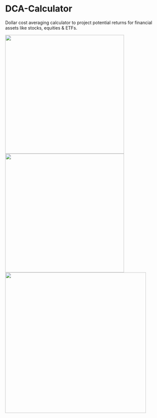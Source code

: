 # DCA-Calculator
Dollar cost averaging calculator to project potential returns for financial assets like stocks, equities & ETFs.





<img src=https://github.com/irpastukhov/DCA-Calculator/assets/102226100/9268b4c1-fd48-45d4-9fbf-957d7c9232a4 width=380>


<img src=https://github.com/irpastukhov/DCA-Calculator/assets/102226100/5b921ccd-9cb1-4060-a20e-6c20b06751b4 width=380>



<img src=https://github.com/irpastukhov/DCA-Calculator/assets/102226100/8794da05-fb8b-4815-9448-52b23f213fa0 width=450>
